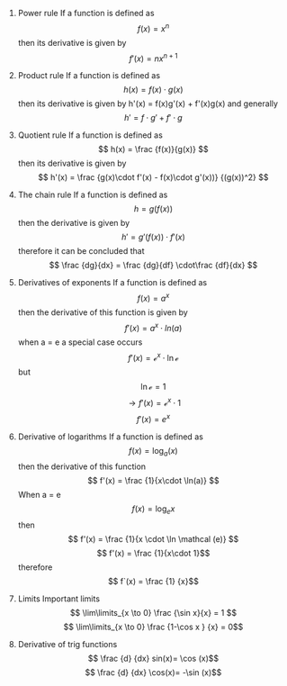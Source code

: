 1. Power rule 
If a function is defined as $$ f(x) = x^n $$  then its derivative is given by  
 $$ f'(x) = {nx}^{n+1} $$
2. Product rule
If a function is defined as $$ h(x) = f(x)\cdot g(x) $$ then its derivative is given by h'(x) = f(x)g'(x) + f'(x)g(x) and generally $$ 
h' = f\cdot g' + f'\cdot g $$
3. Quotient rule
If a function is defined as $$ h(x) = \frac {f(x)}{g(x)} $$ then its derivative is given by $$ h'(x) = \frac {g(x)\cdot f'(x) - f(x)\cdot g'(x))} {(g(x))^2} $$
4. The chain rule
If a function is defined as 
$$   h = g(f(x)) $$ 
then the derivative is given by 
$$ h' = g'(f(x))\cdot f'(x) $$
 therefore it can be concluded that
 $$ \frac {dg}{dx} = \frac {dg}{df} \cdot\frac {df}{dx} $$
5.  Derivatives of exponents
If a function is defined as 
$$ f(x) = a^x $$
then the derivative of this function is given by
$$ f'(x) = a^x \cdot ln(a)$$
when a = e a special case occurs 
$$ f'(x) = \mathcal e^x \cdot \ln \mathcal e  $$ 
but $$ \ln \mathcal e = 1 $$
$$ \rightarrow  f'(x) = \mathcal e^x \cdot1 $$$$ f'(x) = e^x $$
 6. Derivative of logarithms 
 If a function is defined as  $$ f(x) = \log_a (x) $$ then the derivative of this function $$ f'(x) = \frac {1}{x\cdot \ln(a)} $$ When a = e $$ f(x) = \log_ex$$ then $$ f'(x) = \frac {1}{x \cdot \ln \mathcal (e)} $$
  $$ f'(x) = \frac {1}{x\cdot 1}$$ therefore $$ f`(x) = \frac {1} {x}$$
 
 7. Limits
 Important limits
 $$ \lim\limits_{x \to 0} \frac {\sin x}{x} = 1 $$
$$ \lim\limits_{x \to 0} \frac {1-\cos x } {x} = 0$$
8. Derivative of trig functions
$$ \frac {d} {dx} sin(x)= \cos (x)$$
$$ \frac {d} {dx} \cos(x)= -\sin (x)$$

